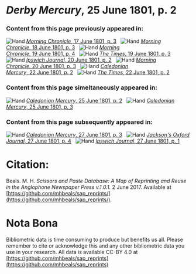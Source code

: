 # *Derby Mercury*, 25 June 1801, p. 2  
  
### Content from this page previously appeared in:  
![Hand](http://scissorsandpaste.net/wp-content/uploads/2017/06/smallhandpointer.png) [*Morning Chronicle*, 17 June 1801, p. 3](https://mhbeals.github.io/sap_html/Morning-Chronicle/Morning-Chronicle-17-June-1801-p-3)  
![Hand](http://scissorsandpaste.net/wp-content/uploads/2017/06/smallhandpointer.png) [*Morning Chronicle*, 18 June 1801, p. 3](https://mhbeals.github.io/sap_html/Morning-Chronicle/Morning-Chronicle-18-June-1801-p-3)  
![Hand](http://scissorsandpaste.net/wp-content/uploads/2017/06/smallhandpointer.png) [*Morning Chronicle*, 19 June 1801, p. 4](https://mhbeals.github.io/sap_html/Morning-Chronicle/Morning-Chronicle-19-June-1801-p-4)  
![Hand](http://scissorsandpaste.net/wp-content/uploads/2017/06/smallhandpointer.png) [*The Times*, 19 June 1801, p. 3](https://mhbeals.github.io/sap_html/The-Times/The-Times-19-June-1801-p-3)  
![Hand](http://scissorsandpaste.net/wp-content/uploads/2017/06/smallhandpointer.png) [*Ipswich Journal*, 20 June 1801, p. 2](https://mhbeals.github.io/sap_html/Ipswich-Journal/Ipswich-Journal-20-June-1801-p-2)  
![Hand](http://scissorsandpaste.net/wp-content/uploads/2017/06/smallhandpointer.png) [*Morning Chronicle*, 20 June 1801, p. 3](https://mhbeals.github.io/sap_html/Morning-Chronicle/Morning-Chronicle-20-June-1801-p-3)  
![Hand](http://scissorsandpaste.net/wp-content/uploads/2017/06/smallhandpointer.png) [*Caledonian Mercury*, 22 June 1801, p. 2](https://mhbeals.github.io/sap_html/Caledonian-Mercury/Caledonian-Mercury-22-June-1801-p-2)  
![Hand](http://scissorsandpaste.net/wp-content/uploads/2017/06/smallhandpointer.png) [*The Times*, 22 June 1801, p. 2](https://mhbeals.github.io/sap_html/The-Times/The-Times-22-June-1801-p-2)  
  
### Content from this page simeltaneously appeared in:  
![Hand](http://scissorsandpaste.net/wp-content/uploads/2017/06/smallhandpointer.png) [*Caledonian Mercury*, 25 June 1801, p. 2](https://mhbeals.github.io/sap_html/Caledonian-Mercury/Caledonian-Mercury-25-June-1801-p-2)  
![Hand](http://scissorsandpaste.net/wp-content/uploads/2017/06/smallhandpointer.png) [*Caledonian Mercury*, 25 June 1801, p. 3](https://mhbeals.github.io/sap_html/Caledonian-Mercury/Caledonian-Mercury-25-June-1801-p-3)  
  
### Content from this page subsequently appeared in:  
![Hand](http://scissorsandpaste.net/wp-content/uploads/2017/06/smallhandpointer.png) [*Caledonian Mercury*, 27 June 1801, p. 3](https://mhbeals.github.io/sap_html/Caledonian-Mercury/Caledonian-Mercury-27-June-1801-p-3)  
![Hand](http://scissorsandpaste.net/wp-content/uploads/2017/06/smallhandpointer.png) [*Jackson's Oxford Journal*, 27 June 1801, p. 4](https://mhbeals.github.io/sap_html/Jackson's-Oxford-Journal/Jackson's-Oxford-Journal-27-June-1801-p-4)  
![Hand](http://scissorsandpaste.net/wp-content/uploads/2017/06/smallhandpointer.png) [*Ipswich Journal*, 27 June 1801, p. 1](https://mhbeals.github.io/sap_html/Ipswich-Journal/Ipswich-Journal-27-June-1801-p-1)  


# Citation: 

Beals. M. H. *Scissors and Paste Database: A Map of Reprinting and Reuse in the Anglophone Newspaper Press v.1.0.1.* 2 June 2017. Available at [https://github.com/mhbeals/sap_reprints/](https://github.com/mhbeals/sap_reprints/). 

# Nota Bona

Bibliometric data is time consuming to produce but benefits us all. Please remember to cite or acknowledge this and any other bibliometric data you use in your research. All data is available CC-BY 4.0 at [https://github.com/mhbeals/sap_reprints](https://github.com/mhbeals/sap_reprints)